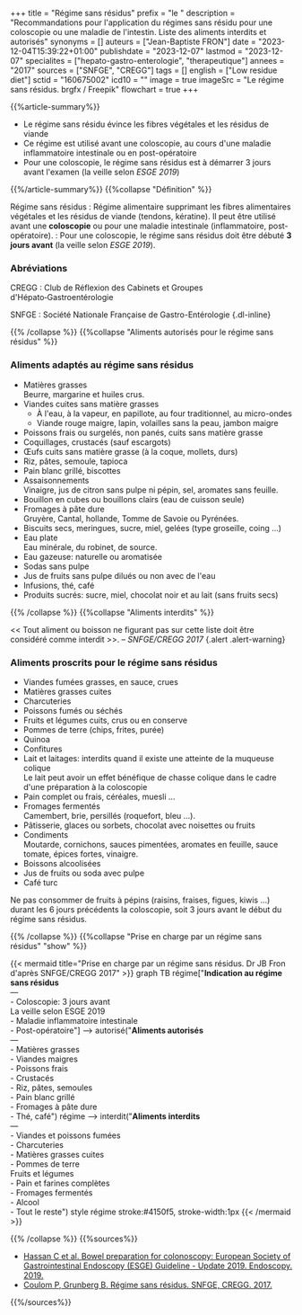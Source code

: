 +++
title = "Régime sans résidus"
prefix = "le "
description = "Recommandations pour l'application du régimes sans résidu pour une coloscopie ou une maladie de l'intestin. Liste des aliments interdits et autorisés"
synonyms = []
auteurs = ["Jean-Baptiste FRON"]
date = "2023-12-04T15:39:22+01:00"
publishdate = "2023-12-07"
lastmod = "2023-12-07"
specialites = ["hepato-gastro-enterologie", "therapeutique"]
annees = "2017"
sources = ["SNFGE", "CREGG"]
tags = []
english = ["Low residue diet"]
sctid = "160675002"
icd10 = ""
image = true
imageSrc = "Le régime sans résidus. brgfx / Freepik"
flowchart = true
+++

{{%article-summary%}}

- Le régime sans résidu évince les fibres végétales et les résidus de viande
- Ce régime est utilisé avant une coloscopie, au cours d'une maladie inflammatoire intestinale ou en post-opératoire
- Pour une coloscopie, le régime sans résidus est à démarrer 3 jours avant l'examen (la veille selon *ESGE 2019*)

{{%/article-summary%}}
{{%collapse "Définition" %}}

Régime sans résidus
: Régime alimentaire supprimant les fibres alimentaires végétales et les résidus de viande (tendons, kératine). Il peut être utilisé avant une **coloscopie** ou pour une maladie intestinale (inflammatoire, post-opératoire).
: Pour une coloscopie, le régime sans résidus doit être débuté **3 jours avant** (la veille selon *ESGE 2019*).

### Abréviations

CREGG
: Club de Réflexion des Cabinets et Groupes d'Hépato‑Gastroentérologie

SNFGE
: Société Nationale Française de Gastro-Entérologie
{.dl-inline}

{{% /collapse %}}
{{%collapse "Aliments autorisés pour le régime sans résidus" %}}

### Aliments adaptés au régime sans résidus

- Matières grasses  
  Beurre, margarine et huiles crus.
- Viandes cuites sans matière grasses
  - À l'eau, à la vapeur, en papillote, au four traditionnel, au micro-ondes
  - Viande rouge maigre, lapin, volailles sans la peau, jambon maigre
- Poissons frais ou surgelés, non panés, cuits sans matière grasse
- Coquillages, crustacés (sauf escargots)
- Œufs cuits sans matière grasse (à la coque, mollets, durs)
- Riz, pâtes, semoule, tapioca
- Pain blanc grillé, biscottes
- Assaisonnements  
  Vinaigre, jus de citron sans pulpe ni pépin, sel, aromates sans feuille.
- Bouillon en cubes ou bouillons clairs (eau de cuisson seule)
- Fromages à pâte dure  
  Gruyère, Cantal, hollande, Tomme de Savoie ou Pyrénées.
- Biscuits secs, meringues, sucre, miel, gelées (type groseille, coing ...)
- Eau plate  
  Eau minérale, du robinet, de source.
- Eau gazeuse: naturelle ou aromatisée
- Sodas sans pulpe
- Jus de fruits sans pulpe dilués ou non avec de l'eau
- Infusions, thé, café
- Produits sucrés: sucre, miel, chocolat noir et au lait (sans fruits secs)

{{% /collapse %}}
{{%collapse "Aliments interdits" %}}

<< Tout aliment ou boisson ne figurant pas sur cette liste doit être considéré comme interdit >>. – *SNFGE/CREGG 2017*
{.alert .alert-warning}

### Aliments proscrits pour le régime sans résidus

- Viandes fumées grasses, en sauce, crues
- Matières grasses cuites
- Charcuteries
- Poissons fumés ou séchés
- Fruits et légumes cuits, crus ou en conserve
- Pommes de terre (chips, frites, purée)
- Quinoa
- Confitures
- Lait et laitages: interdits quand il existe une atteinte de la muqueuse colique  
  Le lait peut avoir un effet bénéfique de chasse colique dans le cadre d'une préparation à la coloscopie
- Pain complet ou frais, céréales, muesli ...
- Fromages fermentés  
  Camembert, brie, persillés (roquefort, bleu ...).
- Pâtisserie, glaces ou sorbets, chocolat avec noisettes ou fruits
- Condiments  
  Moutarde, cornichons, sauces pimentées, aromates en feuille, sauce tomate, épices fortes, vinaigre.
- Boissons alcoolisées
- Jus de fruits ou soda avec pulpe
- Café turc

Ne pas consommer de fruits à pépins (raisins, fraises, figues, kiwis ...) durant les 6 jours précédents la coloscopie, soit 3 jours avant le début du régime sans résidus.

{{% /collapse %}}
{{%collapse "Prise en charge par un régime sans résidus" "show" %}}

{{< mermaid title="Prise en charge par un régime sans résidus. Dr JB Fron d'après SNFGE/CREGG 2017" >}}
graph TB
  régime["<b>Indication au régime sans résidus</b><br>—<br>- Coloscopie: 3 jours avant<br>La veille selon ESGE 2019<br>- Maladie inflammatoire intestinale<br>- Post-opératoire"] --> autorisé("<b>Aliments autorisés</b><br>—<br>- Matières grasses<br>- Viandes maigres<br>- Poissons frais<br>- Crustacés<br>- Riz, pâtes, semoules<br>- Pain blanc grillé<br>- Fromages à pâte dure<br>- Thé, café")
    régime --> interdit("<b>Aliments interdits</b><br>—<br>- Viandes et poissons fumées<br>- Charcuteries<br>- Matières grasses cuites<br>- Pommes de terre<br> Fruits et légumes<br>- Pain et farines complètes<br>- Fromages fermentés<br>- Alcool<br>- Tout le reste")
  style régime stroke:#4150f5, stroke-width:1px
{{< /mermaid >}}

{{% /collapse %}}
{{%sources%}}

- [Hassan C et al. Bowel preparation for colonoscopy: European Society of Gastrointestinal Endoscopy (ESGE) Guideline - Update 2019. Endoscopy. 2019.](https://www.thieme-connect.de/products/ejournals/html/10.1055/a-0959-0505)
- [Coulom P, Grunberg B. Régime sans résidus. SNFGE, CREGG. 2017.](https://www.snfge.org/sites/www.snfge.org/files/medias/documents/regime_sans_residus_snfge-cregg_2017.pdf)

{{%/sources%}}
